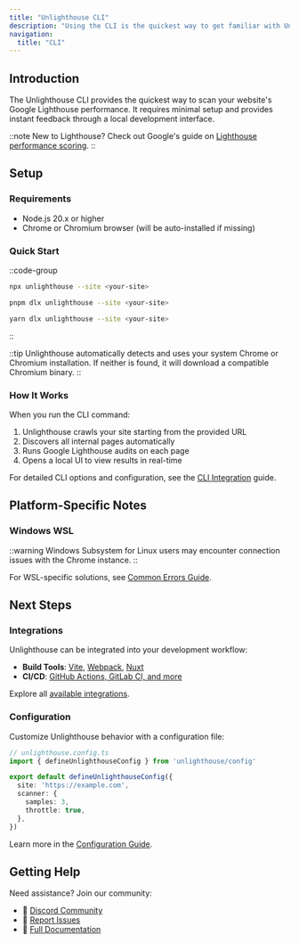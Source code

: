 ```yaml
---
title: "Unlighthouse CLI"
description: "Using the CLI is the quickest way to get familiar with Unlighthouse and is recommended for new users."
navigation:
  title: "CLI"
---
```


## Introduction

The Unlighthouse CLI provides the quickest way to scan your website's Google Lighthouse performance. It requires minimal setup and provides instant feedback through a local development interface.

::note
New to Lighthouse? Check out Google's guide on [Lighthouse performance scoring](https://developer.chrome.com/docs/lighthouse/performance/performance-scoring/).
::

## Setup

### Requirements

- Node.js 20.x or higher
- Chrome or Chromium browser (will be auto-installed if missing)

### Quick Start

::code-group

```bash [npm]
npx unlighthouse --site <your-site>
```

```bash [pnpm]
pnpm dlx unlighthouse --site <your-site>
```

```bash [yarn]
yarn dlx unlighthouse --site <your-site>
```

::

::tip
Unlighthouse automatically detects and uses your system Chrome or Chromium installation. If neither is found, it will download a compatible Chromium binary.
::

### How It Works

When you run the CLI command:

1. Unlighthouse crawls your site starting from the provided URL
2. Discovers all internal pages automatically
3. Runs Google Lighthouse audits on each page
4. Opens a local UI to view results in real-time

For detailed CLI options and configuration, see the [CLI Integration](/integrations/cli) guide.

## Platform-Specific Notes

### Windows WSL

::warning
Windows Subsystem for Linux users may encounter connection issues with the Chrome instance.
::

For WSL-specific solutions, see [Common Errors Guide](/guide/guides/common-errors#connect-econnrefused-127001port).

## Next Steps

### Integrations

Unlighthouse can be integrated into your development workflow:

- **Build Tools**: [Vite](/integrations/vite), [Webpack](/integrations/webpack), [Nuxt](/integrations/nuxt)
- **CI/CD**: [GitHub Actions, GitLab CI, and more](/integrations/ci)

Explore all [available integrations](/guide/getting-started/integrations).

### Configuration

Customize Unlighthouse behavior with a configuration file:

```ts
// unlighthouse.config.ts
import { defineUnlighthouseConfig } from 'unlighthouse/config'

export default defineUnlighthouseConfig({
  site: 'https://example.com',
  scanner: {
    samples: 3,
    throttle: true,
  },
})
```

Learn more in the [Configuration Guide](/guide/guides/config).

## Getting Help

Need assistance? Join our community:

- 💬 [Discord Community](https://discord.gg/275MBUBvgP)
- 🐛 [Report Issues](https://github.com/harlan-zw/unlighthouse/issues)
- 📖 [Full Documentation](/guide/guides/config)
